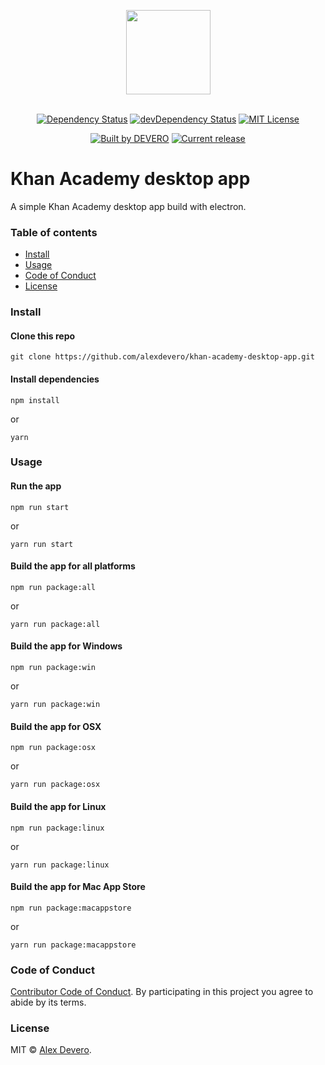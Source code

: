 <p align="center">
  <img src="https://cdn.rawgit.com/alexdevero/khan-academy-desktop-app/master/assets/khan-academy-logo.png" width="135" align="center">
  <br>
  <br>
</p>

<p align="center">
  <a href="https://david-dm.org/alexdevero/khan-academy-desktop-app"><img alt="Dependency Status" src="https://david-dm.org/alexdevero/khan-academy-desktop-app.svg?style=flat"></a>
  <a href="https://david-dm.org/alexdevero/khan-academy-desktop-app?type=dev"><img alt="devDependency Status" src="https://david-dm.org/alexdevero/khan-academy-desktop-app/dev-status.svg?style=flat"></a>
  <a href="http://opensource.org/licenses/MIT"><img alt="MIT License" src="https://img.shields.io/npm/l/express.svg"></a>
</p>

<p align="center">
  <a href="https://alexdevero.com"><img alt="Built by DEVERO" src="https://img.shields.io/badge/built%20by-DEVERO-brightgreen.svg?colorB=d30320"></a>
  <a href="https://github.com/alexdevero/khan-academy-desktop-app/releases"><img alt="Current release" src="https://img.shields.io/github/release/alexdevero/khan-academy-desktop-app.svg"></a>
</p>

# Khan Academy desktop app

A simple Khan Academy desktop app build with electron.

<!-- <p align="center">
  <img src="https://cdn.rawgit.com/alexdevero/khan-academy-desktop-app/master/docs/khan-academy-desktop-app-screen.png" width="800">
  <br>
  <br>
</p> -->

### Table of contents

* [Install](#install)
* [Usage](#usage)
* [Code of Conduct](#code-of-conduct)
* [License](#license)

### Install

#### Clone this repo

```
git clone https://github.com/alexdevero/khan-academy-desktop-app.git
```

#### Install dependencies

```
npm install
```
or
```
yarn
```

### Usage

#### Run the app

```
npm run start
```
or
```
yarn run start
```

#### Build the app for all platforms

```
npm run package:all
```
or
```
yarn run package:all
```

#### Build the app for Windows

```
npm run package:win
```
or
```
yarn run package:win
```

#### Build the app for OSX

```
npm run package:osx
```
or
```
yarn run package:osx
```

#### Build the app for Linux

```
npm run package:linux
```
or
```
yarn run package:linux
```

#### Build the app for Mac App Store

```
npm run package:macappstore
```
or
```
yarn run package:macappstore
```

### Code of Conduct

[Contributor Code of Conduct](code-of-conduct.md). By participating in this project you agree to abide by its terms.

### License

MIT © [Alex Devero](https://alexdevero.com).
